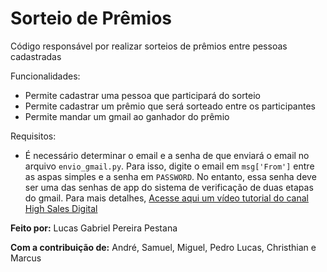 # Sorteio de Prêmios
 Código responsável por realizar sorteios de prêmios entre pessoas cadastradas

 Funcionalidades:
 * Permite cadastrar uma pessoa que participará do sorteio
 * Permite cadastrar um prêmio que será sorteado entre os participantes
 * Permite mandar um gmail ao ganhador do prêmio

 Requisitos:
 * É necessário determinar o email e a senha de que enviará o email no arquivo `envio_gmail.py`. Para isso, digite o email em `msg['From']` entre as aspas simples e a senha em `PASSWORD`. No entanto, essa senha deve ser uma das senhas de app do sistema de verificação de duas etapas do gmail. Para mais detalhes, [Acesse aqui um vídeo tutorial do canal High Sales Digital](https://www.youtube.com/watch?v=ZqFaFEIqTaE)

 __Feito por:__ Lucas Gabriel Pereira Pestana

 __Com a contribuição de:__ André, Samuel, Miguel, Pedro Lucas, Christhian e Marcus
